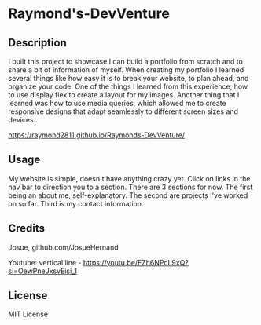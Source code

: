 # Raymond's-DevVenture

## Description

I built this project to showcase I can build a portfolio from scratch and to share a bit of information of myself. 
When creating my portfolio I learned several things like how easy it is to break your website, to plan ahead, and organize your code. 
One of the things I learned from this experience, how to use display flex to create a layout for my images. 
Another thing that I learned was how to use media queries, which allowed me to create responsive designs that adapt seamlessly to different screen sizes and devices.

https://raymond2811.github.io/Raymonds-DevVenture/

## Usage

My website is simple, doesn't have anything crazy yet. Click on links in the nav bar to direction you to a section. 
There are 3 sections for now. The first being an about me, self-explanatory. 
The second are projects I've worked on so far. Third is my contact information.

## Credits

Josue, github.com/JosueHernand

Youtube: vertical line - https://youtu.be/FZh6NPcL9xQ?si=OewPneJxsvEisi_1

## License

MIT License

